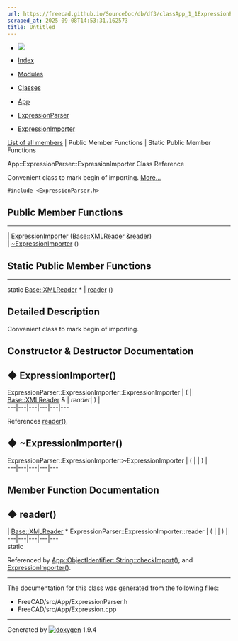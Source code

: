 ```yaml
---
url: https://freecad.github.io/SourceDoc/db/df3/classApp_1_1ExpressionParser_1_1ExpressionImporter.html
scraped_at: 2025-09-08T14:53:31.162573
title: Untitled
---
```


  * [ ![](https://www.freecad.org/svg/logo-freecad.svg) ](https://freecadweb.org "FreeCAD")
  * [Index](../../index.html "Index")
  * [Modules](../../modules.html "Modules list")
  * [Classes](../../annotated.html "Annotated list")

  * [App](../../dd/dc2/namespaceApp.html)
  * [ExpressionParser](../../d1/d21/namespaceApp_1_1ExpressionParser.html)
  * [ExpressionImporter](../../db/df3/classApp_1_1ExpressionParser_1_1ExpressionImporter.html)

[List of all members](../../df/d2d/classApp_1_1ExpressionParser_1_1ExpressionImporter-members.html) | Public Member Functions | Static Public Member Functions

App::ExpressionParser::ExpressionImporter Class Reference

Convenient class to mark begin of importing.
[More...](../../db/df3/classApp_1_1ExpressionParser_1_1ExpressionImporter.html#details)

`#include <ExpressionParser.h>`

##  Public Member Functions  
  
---  
|
[ExpressionImporter](../../db/df3/classApp_1_1ExpressionParser_1_1ExpressionImporter.html#a0b43984a808e615ca3c6e94b53b1c485)
([Base::XMLReader](../../dc/d95/classBase_1_1XMLReader.html)
&[reader](../../db/df3/classApp_1_1ExpressionParser_1_1ExpressionImporter.html#ad06fb4d46a2ab90d878544f943719304))  
|
[~ExpressionImporter](../../db/df3/classApp_1_1ExpressionParser_1_1ExpressionImporter.html#acc9295f36da76fc4636c38eaae6509d0)
()  
  
##  Static Public Member Functions  
  
---  
static [Base::XMLReader](../../dc/d95/classBase_1_1XMLReader.html) * | [reader](../../db/df3/classApp_1_1ExpressionParser_1_1ExpressionImporter.html#ad06fb4d46a2ab90d878544f943719304) ()  
  
## Detailed Description

Convenient class to mark begin of importing.

## Constructor & Destructor Documentation

## ◆ ExpressionImporter()

ExpressionParser::ExpressionImporter::ExpressionImporter  | ( | [Base::XMLReader](../../dc/d95/classBase_1_1XMLReader.html) & | _reader_| ) |   
---|---|---|---|---|---  
  
References
[reader()](../../db/df3/classApp_1_1ExpressionParser_1_1ExpressionImporter.html#ad06fb4d46a2ab90d878544f943719304).

## ◆ ~ExpressionImporter()

ExpressionParser::ExpressionImporter::~ExpressionImporter  | ( | | ) |   
---|---|---|---|---  
  
## Member Function Documentation

## ◆ reader()

| [Base::XMLReader](../../dc/d95/classBase_1_1XMLReader.html) * ExpressionParser::ExpressionImporter::reader  | ( | | ) |   
---|---|---|---|---  
static  
  
Referenced by
[App::ObjectIdentifier::String::checkImport()](../../dd/d98/classApp_1_1ObjectIdentifier_1_1String.html#a8c71508a5ae7a8b7387e35abe09dac6f),
and
[ExpressionImporter()](../../db/df3/classApp_1_1ExpressionParser_1_1ExpressionImporter.html#a0b43984a808e615ca3c6e94b53b1c485).

* * *

The documentation for this class was generated from the following files:

  * FreeCAD/src/App/ExpressionParser.h
  * FreeCAD/src/App/Expression.cpp

* * *

Generated by
[![doxygen](../../doxygen.svg)](https://www.doxygen.org/index.html) 1.9.4


